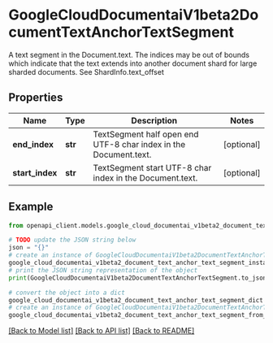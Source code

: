 # GoogleCloudDocumentaiV1beta2DocumentTextAnchorTextSegment

A text segment in the Document.text. The indices may be out of bounds which indicate that the text extends into another document shard for large sharded documents. See ShardInfo.text_offset

## Properties

Name | Type | Description | Notes
------------ | ------------- | ------------- | -------------
**end_index** | **str** | TextSegment half open end UTF-8 char index in the Document.text. | [optional] 
**start_index** | **str** | TextSegment start UTF-8 char index in the Document.text. | [optional] 

## Example

```python
from openapi_client.models.google_cloud_documentai_v1beta2_document_text_anchor_text_segment import GoogleCloudDocumentaiV1beta2DocumentTextAnchorTextSegment

# TODO update the JSON string below
json = "{}"
# create an instance of GoogleCloudDocumentaiV1beta2DocumentTextAnchorTextSegment from a JSON string
google_cloud_documentai_v1beta2_document_text_anchor_text_segment_instance = GoogleCloudDocumentaiV1beta2DocumentTextAnchorTextSegment.from_json(json)
# print the JSON string representation of the object
print(GoogleCloudDocumentaiV1beta2DocumentTextAnchorTextSegment.to_json())

# convert the object into a dict
google_cloud_documentai_v1beta2_document_text_anchor_text_segment_dict = google_cloud_documentai_v1beta2_document_text_anchor_text_segment_instance.to_dict()
# create an instance of GoogleCloudDocumentaiV1beta2DocumentTextAnchorTextSegment from a dict
google_cloud_documentai_v1beta2_document_text_anchor_text_segment_from_dict = GoogleCloudDocumentaiV1beta2DocumentTextAnchorTextSegment.from_dict(google_cloud_documentai_v1beta2_document_text_anchor_text_segment_dict)
```
[[Back to Model list]](../README.md#documentation-for-models) [[Back to API list]](../README.md#documentation-for-api-endpoints) [[Back to README]](../README.md)


